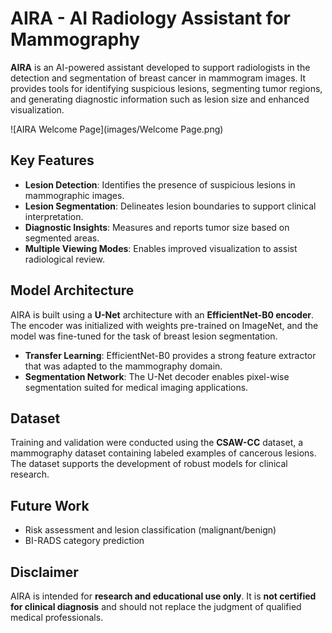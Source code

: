 # AIRA - AI Radiology Assistant for Mammography

**AIRA** is an AI-powered assistant developed to support radiologists in the detection and segmentation of breast cancer in mammogram images. It provides tools for identifying suspicious lesions, segmenting tumor regions, and generating diagnostic information such as lesion size and enhanced visualization.

![AIRA Welcome Page](images/Welcome Page.png)

## Key Features

- **Lesion Detection**: Identifies the presence of suspicious lesions in mammographic images.
- **Lesion Segmentation**: Delineates lesion boundaries to support clinical interpretation.
- **Diagnostic Insights**: Measures and reports tumor size based on segmented areas.
- **Multiple Viewing Modes**: Enables improved visualization to assist radiological review.

## Model Architecture

AIRA is built using a **U-Net** architecture with an **EfficientNet-B0 encoder**. The encoder was initialized with weights pre-trained on ImageNet, and the model was fine-tuned for the task of breast lesion segmentation.

- **Transfer Learning**: EfficientNet-B0 provides a strong feature extractor that was adapted to the mammography domain.
- **Segmentation Network**: The U-Net decoder enables pixel-wise segmentation suited for medical imaging applications.

## Dataset

Training and validation were conducted using the **CSAW-CC** dataset, a mammography dataset containing labeled examples of cancerous lesions. The dataset supports the development of robust models for clinical research.

## Future Work
 
- Risk assessment and lesion classification (malignant/benign)
- BI-RADS category prediction  

## Disclaimer

AIRA is intended for **research and educational use only**. It is **not certified for clinical diagnosis** and should not replace the judgment of qualified medical professionals.
